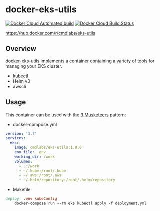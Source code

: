 # docker-eks-utils
[![Docker Cloud Automated build](https://img.shields.io/docker/cloud/automated/cmdlabs/eks-utils.svg)](https://hub.docker.com/r/cmdlabs/eks-utils) [![Docker Cloud Build Status](https://img.shields.io/docker/cloud/build/cmdlabs/eks-utils.svg)](https://hub.docker.com/r/cmdlabs/eks-utils/builds)

https://hub.docker.com/r/cmdlabs/eks-utils

## Overview

docker-eks-utils implements a container containing a variety of tools for managing your EKS cluster.

  * kubectl
  * Helm v3
  * awscli

## Usage

This container can be used with the [3 Musketeers][] pattern:

  * docker-compose.yml
```yml
version: '3.7'
services:
  eks:
    image: cmdlabs/eks-utils:1.0.0
    env_file: .env
    working_dir: /work
    volumes:
      - .:/work
      - ~/.kube:/root/.kube
      - ~/.aws:/root/.aws
      - ~/.helm/repository:/root/.helm/repository
```

  * Makefile
```Makefile
deploy: .env kubeConfig
	docker-compose run --rm eks kubectl apply -f deployment.yml
```

[3 Musketeers]: https://3musketeers.io/

